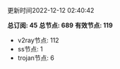 更新时间2022-12-12 02:40:42

**总订阅: 45**
**总节点: 689**
**有效节点: 119**
- v2ray节点: 112
- ss节点: 1
- trojan节点: 6
